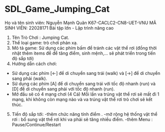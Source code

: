 # SDL_Game_Jumping_Cat

Họ và tên sinh viên: Nguyễn Mạnh Quân
K67-CACLC2-CN8-UET-VNU
MÃ SINH VIÊN: 22028171
Bài tập lớn - Lập trình nâng cao 

1. Tên Trò Chơi : Jumping Cat.
2. Thể loại game: trò chơi phản xạ.
3. Mô tả game: Sử dụng các phím bấm để tránh các vật thể rơi (đồng thời nhặt thêm items để để tăng điểm, sinh mệnh,... sẽ phát triển trong tiến độ sắp tới)
4. Hướng dẫn cách chơi:
- Sử dụng các phím [<-] để di chuyển sang trái (walk) và [->] để di chuyển sang phải (walk).
- Sử dụng các phím [A] để di chuyển sang trái với tốc độ nhanh (run) và [D] để di chuyển sang phải với tốc độ nhanh (run).
- Mở đầu sẽ có 4 mạng chơi (4 Cá) Mỗi lần va trúng vật thể rơi sẽ mất đi 1 mạng, khi không còn mạng nào và va trúng vật thể rơi trò chơi sẽ kết thúc.
5. Tiến độ sắp tới:
-thêm chức năng tính điểm .
-mở rộng hệ thống vật thể rơi : bổ sung vật thể rơi khi va phải sẽ tăng nhiều điểm.
-thêm Menu : Pause/Continue/Restart

